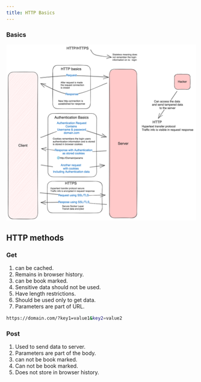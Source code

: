 ```yaml
---
title: HTTP Basics
---
```

### Basics

![Https.png](./static/Https.png)


## HTTP methods

### Get
1. can be cached.
2. Remains in browser history.
3. can be book marked.
4. Sensitive data should not be used.
5. Have length restrictions.
6. Should be used only to get data.
7. Parameters are part of URL.

```bash
https://domain.com/?key1=value1&key2=value2
```
### Post
1. Used to send data to server.
2. Parameters are part of the body.
3. can not be book marked.
4. Can not be book marked.
5. Does not store in browser history.
